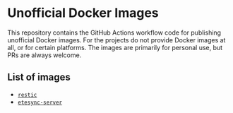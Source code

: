 # Unofficial Docker Images

This repository contains the GitHub Actions workflow code for publishing unofficial Docker images. For the projects do not provide Docker images at all, or for certain platforms. The images are primarily for personal use, but PRs are always welcome.

## List of images

- [`restic`](./restic-arm64)
- [`etesync-server`](./etesync-server)
